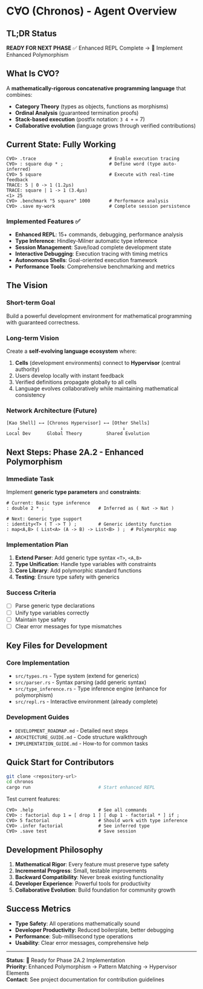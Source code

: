 # C∀O (Chronos) - Agent Overview

## TL;DR Status
**READY FOR NEXT PHASE** ✅ Enhanced REPL Complete → 🎯 Implement Enhanced Polymorphism

## What Is C∀O?
A **mathematically-rigorous concatenative programming language** that combines:
- **Category Theory** (types as objects, functions as morphisms)
- **Ordinal Analysis** (guaranteed termination proofs)
- **Stack-based execution** (postfix notation: `3 4 +` = 7)
- **Collaborative evolution** (language grows through verified contributions)

## Current State: Fully Working
```cao
C∀O> .trace                           # Enable execution tracing
C∀O> : square dup * ;                 # Define word (type auto-inferred)
C∀O> 5 square                         # Execute with real-time feedback
TRACE: 5 | 0 -> 1 (1.2µs)
TRACE: square | 1 -> 1 (3.4µs)
<1> 25
C∀O> .benchmark "5 square" 1000       # Performance analysis
C∀O> .save my-work                    # Complete session persistence
```

### Implemented Features ✅
- **Enhanced REPL**: 15+ commands, debugging, performance analysis
- **Type Inference**: Hindley-Milner automatic type inference
- **Session Management**: Save/load complete development state
- **Interactive Debugging**: Execution tracing with timing metrics
- **Autonomous Shells**: Goal-oriented execution framework
- **Performance Tools**: Comprehensive benchmarking and metrics

## The Vision
### Short-term Goal
Build a powerful development environment for mathematical programming with guaranteed correctness.

### Long-term Vision
Create a **self-evolving language ecosystem** where:
1. **Cells** (development environments) connect to **Hypervisor** (central authority)
2. Users develop locally with instant feedback
3. Verified definitions propagate globally to all cells
4. Language evolves collaboratively while maintaining mathematical consistency

### Network Architecture (Future)
```
[Kao Shell] ←→ [Chronos Hypervisor] ←→ [Other Shells]
    ↓               ↓                      ↓
Local Dev      Global Theory         Shared Evolution
```

## Next Steps: Phase 2A.2 - Enhanced Polymorphism

### Immediate Task
Implement **generic type parameters** and **constraints**:

```cao
# Current: Basic type inference
: double 2 * ;                    # Inferred as ( Nat -> Nat )

# Next: Generic type support  
: identity<T> ( T -> T ) ;        # Generic identity function
: map<A,B> ( List<A> (A -> B) -> List<B> ) ;  # Polymorphic map
```

### Implementation Plan
1. **Extend Parser**: Add generic type syntax `<T>`, `<A,B>`
2. **Type Unification**: Handle type variables with constraints
3. **Core Library**: Add polymorphic standard functions
4. **Testing**: Ensure type safety with generics

### Success Criteria
- [ ] Parse generic type declarations
- [ ] Unify type variables correctly
- [ ] Maintain type safety
- [ ] Clear error messages for type mismatches

## Key Files for Development

### Core Implementation
- `src/types.rs` - Type system (extend for generics)
- `src/parser.rs` - Syntax parsing (add generic syntax)
- `src/type_inference.rs` - Type inference engine (enhance for polymorphism)
- `src/repl.rs` - Interactive environment (already complete)

### Development Guides
- `DEVELOPMENT_ROADMAP.md` - Detailed next steps
- `ARCHITECTURE_GUIDE.md` - Code structure walkthrough
- `IMPLEMENTATION_GUIDE.md` - How-to for common tasks

## Quick Start for Contributors

```bash
git clone <repository-url>
cd chronos
cargo run                         # Start enhanced REPL
```

Test current features:
```cao
C∀O> .help                        # See all commands
C∀O> : factorial dup 1 = [ drop 1 ] [ dup 1 - factorial * ] if ;
C∀O> 5 factorial                  # Should work with type inference
C∀O> .infer factorial             # See inferred type
C∀O> .save test                   # Save session
```

## Development Philosophy
1. **Mathematical Rigor**: Every feature must preserve type safety
2. **Incremental Progress**: Small, testable improvements
3. **Backward Compatibility**: Never break existing functionality
4. **Developer Experience**: Powerful tools for productivity
5. **Collaborative Evolution**: Build foundation for community growth

## Success Metrics
- **Type Safety**: All operations mathematically sound
- **Developer Productivity**: Reduced boilerplate, better debugging
- **Performance**: Sub-millisecond type operations
- **Usability**: Clear error messages, comprehensive help

---

**Status**: 🚀 Ready for Phase 2A.2 Implementation  
**Priority**: Enhanced Polymorphism → Pattern Matching → Hypervisor Elements  
**Contact**: See project documentation for contribution guidelines